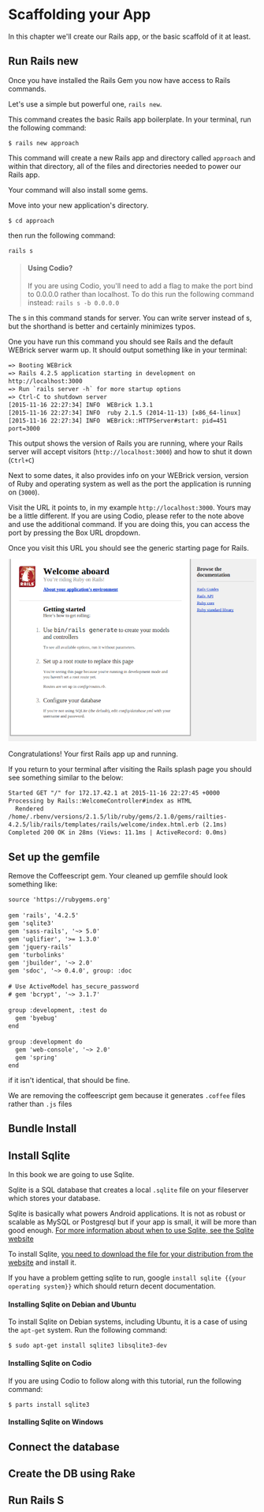 # Scaffolding your App

In this chapter we'll create our Rails app, or the basic scaffold of it at least.

## Run Rails new

Once you have installed the Rails Gem you now have access to Rails commands.

Let's use a simple but powerful one, `rails new`.

This command creates the basic Rails app boilerplate. In your terminal, run the following command:

```
$ rails new approach
```

This command will create a new Rails app and directory called `approach` and within that directory, all of the files and directories needed to power our Rails app.

Your command will also install some gems.

Move into your new application's directory.

```
$ cd approach
```

then run the following command:

```
rails s
```

> #### Using Codio?
> If you are using Codio, you'll need to add a flag to make the port bind to 0.0.0.0 rather than localhost. To do this run the following command instead: `rails s -b 0.0.0.0`

The s in this command stands for server. You can write server instead of s, but the shorthand is better and certainly minimizes typos.

One you have run this command you should see Rails and the default WEBrick server warm up. It should output something like in your terminal:

```
=> Booting WEBrick                                                                                                                                         
=> Rails 4.2.5 application starting in development on http://localhost:3000                                                                                  
=> Run `rails server -h` for more startup options                                                                                                          
=> Ctrl-C to shutdown server                                                                                                                               
[2015-11-16 22:27:34] INFO  WEBrick 1.3.1                                                                                                                  
[2015-11-16 22:27:34] INFO  ruby 2.1.5 (2014-11-13) [x86_64-linux]                                                                                         
[2015-11-16 22:27:34] INFO  WEBrick::HTTPServer#start: pid=451 port=3000  
```

This output shows the version of Rails you are running, where your Rails server will accept visitors (`http://localhost:3000`) and how to shut it down (`Ctrl+C`)

Next to some dates, it also provides info on your WEBrick version, version of Ruby and operating system as well as the port the application is running on (`3000`).

Visit the URL it points to, in my example `http://localhost:3000`. Yours may be a little different. If you are using Codio, please refer to the note above and use the additional command. If you are doing this, you can access the port by pressing the Box URL dropdown.

Once you visit this URL you should see the generic starting page for Rails.

![Default Rails Splash Page](rails-splash-page.png "The default Rails splash page")

Congratulations! Your first Rails app up and running.

If you return to your terminal after visiting the Rails splash page you should see something similar to the below:

```
Started GET "/" for 172.17.42.1 at 2015-11-16 22:27:45 +0000                                                                                                                                                    
Processing by Rails::WelcomeController#index as HTML                                                                                                       
  Rendered /home/.rbenv/versions/2.1.5/lib/ruby/gems/2.1.0/gems/railties-4.2.5/lib/rails/templates/rails/welcome/index.html.erb (2.1ms)              
Completed 200 OK in 28ms (Views: 11.1ms | ActiveRecord: 0.0ms)  
```

## Set up the gemfile

Remove the Coffeescript gem. Your cleaned up gemfile should look something like:

```
source 'https://rubygems.org'

gem 'rails', '4.2.5'
gem 'sqlite3'
gem 'sass-rails', '~> 5.0'
gem 'uglifier', '>= 1.3.0'
gem 'jquery-rails'
gem 'turbolinks'
gem 'jbuilder', '~> 2.0'
gem 'sdoc', '~> 0.4.0', group: :doc

# Use ActiveModel has_secure_password
# gem 'bcrypt', '~> 3.1.7'

group :development, :test do
  gem 'byebug'
end

group :development do
  gem 'web-console', '~> 2.0'
  gem 'spring'
end
```

if it isn't identical, that should be fine. 

We are removing the coffeescript gem because it generates ```.coffee``` files rather than ```.js``` files

## Bundle Install

## Install Sqlite

In this book we are going to use Sqlite.

Sqlite is a SQL database that creates a local ```.sqlite``` file on your fileserver which stores your database.

Sqlite is basically what powers Android applications. It is not as robust or scalable as MySQL or Postgresql but if your app is small, it will be more than good enough. [For more information about when to use Sqlite, see the Sqlite website](https://www.sqlite.org/whentouse.html)

To install Sqlite, [you need to download the file for your distribution from the website](https://www.sqlite.org/download.html) and install it.

If you have a problem getting sqlite to run, google ```install sqlite {{your operating system}}``` which should return decent documentation.

#### Installing Sqlite on Debian and Ubuntu

To install Sqlite on Debian systems, including Ubuntu, it is a case of using the ```apt-get``` system. Run the following command:

```
$ sudo apt-get install sqlite3 libsqlite3-dev
```

#### Installing Sqlite on Codio

If you are using Codio to follow along with this tutorial, run the following command:

```
$ parts install sqlite3
```

#### Installing Sqlite on Windows

## Connect the database

## Create the DB using Rake

## Run Rails S